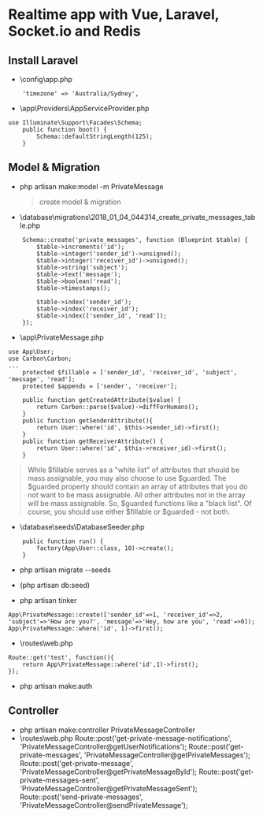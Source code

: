 # Realtime app with Vue, Laravel, Socket.io and Redis
## Install Laravel
- \config\app.php
```
	'timezone' => 'Australia/Sydney',
```
- \app\Providers\AppServiceProvider.php
```
use Illuminate\Support\Facades\Schema;
    public function boot() {
        Schema::defaultStringLength(125);
    }
```

## Model & Migration
- php artisan make:model -m PrivateMessage
	> create model & migration
- \database\migrations\2018_01_04_044314_create_private_messages_table.php
```
	Schema::create('private_messages', function (Blueprint $table) {
		$table->increments('id');
		$table->integer('sender_id')->unsigned();
		$table->integer('receiver_id')->unsigned();
		$table->string('subject');
		$table->text('message');
		$table->boolean('read');
		$table->timestamps();

		$table->index('sender_id');
		$table->index('receiver_id');
		$table->index(['sender_id', 'read']);
	});
```
- \app\PrivateMessage.php
```
use App\User;
use Carbon\Carbon;
...
    protected $fillable = ['sender_id', 'receiver_id', 'subject', 'message', 'read'];
    protected $appends = ['sender', 'receiver'];

	public function getCreatedAttribute($value) {
        return Carbon::parse($value)->diffForHumans();
    }
    public function getSenderAttribute(){
        return User::where('id', $this->sender_id)->first();
    }
    public function getReceiverAttribute() {
        return User::where('id', $this->receiver_id)->first();
    }
```
> While $fillable serves as a "white list" of attributes that should be mass assignable, you may also choose to use $guarded. The $guarded property should contain an array of attributes that you do not want to be mass assignable. All other attributes not in the array will be mass assignable. So, $guarded functions like a "black list". Of course, you should use either $fillable or $guarded - not both.
- \database\seeds\DatabaseSeeder.php
```
    public function run() {
        factory(App\User::class, 10)->create();
    }
```	
- php artisan migrate --seeds
- (php artisan db:seed)

- php artisan tinker 
```
App\PrivateMessage::create(['sender_id'=>1, 'receiver_id'=>2, 'subject'=>'How are you?', 'message'=>'Hey, how are you', 'read'=>0]); 
App\PrivateMessage::where('id', 1)->first();

```
- \routes\web.php
```
Route::get('test', function(){
    return App\PrivateMessage::where('id',1)->first();
});
```
- php artisan make:auth

## Controller
- php artisan make:controller PrivateMessageController
- \routes\web.php
	Route::post('get-private-message-notifications', 'PrivateMessageController@getUserNotifications');
	Route::post('get-private-messages', 'PrivateMessageController@getPrivateMessages');
	Route::post('get-private-message', 'PrivateMessageController@getPrivateMessageById');
	Route::post('get-private-messages-sent', 'PrivateMessageController@getPrivateMessageSent');
	Route::post('send-private-messages', 'PrivateMessageController@sendPrivateMessage');
